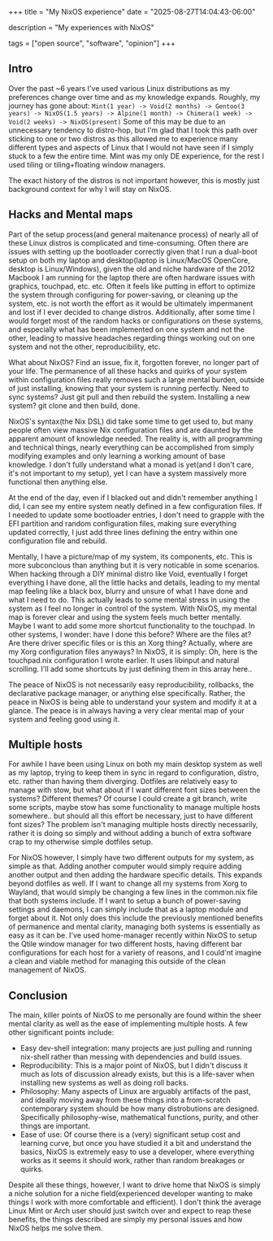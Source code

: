 +++
title = "My NixOS experience"
date = "2025-08-27T14:04:43-06:00"

description = "My experiences with NixOS"

tags = ["open source", "software", "opinion"]
+++

## Intro
Over the past ~6 years I've used various Linux distributions as my preferences change over time and as my knowledge expands. Roughly, my journey has gone about:
``Mint(1 year) -> Void(2 months) -> Gentoo(3 years) -> NixOS(1.5 years) -> Alpine(1 month) -> Chimera(1 week) -> Void(2 weeks) -> NixOS(present)``
Some of this may be due to an unnecessary tendency to distro-hop, but I'm glad that I took this path over sticking to one or two distros as this allowed me to experience many different types and aspects of Linux that I would not have seen if I simply stuck to a few the entire time. Mint was my only DE experience, for the rest I used tiling or tiling+floating window managers.

The exact history of the distros is not important however, this is mostly just background context for why I will stay on NixOS. 

## Hacks and Mental maps

Part of the setup process(and general maitenance process) of nearly all of these Linux distros is complicated and time-consuming. Often there are issues with setting up the bootloader correctly given that I run a dual-boot setup on both my laptop and desktop(laptop is Linux/MacOS OpenCore, desktop is Linux/Windows), given the old and niche hardware of the 2012 Macbook I am running for the laptop there are often hardware issues with graphics, touchpad, etc. etc. Often it feels like putting in effort to optimize the system through configuring for power-saving, or cleaning up the system, etc. is not worth the effort as it would be ultimately impermanent and lost if I ever decided to change distros. Additionally, after some time I would forget most of the random hacks or configurations on these systems, and especially what has been implemented on one system and not the other, leading to massive headaches regarding things working out on one system and not the other, reproducibility, etc.

What about NixOS? Find an issue, fix it, forgotten forever, no longer part of your life. The permanence of all these hacks and quirks of your system within configuration files really removes such a large mental burden, outside of just installing, knowing that your system is running perfectly. Need to sync systems? Just git pull and then rebuild the system. Installing a new system? git clone and then build, done.

NixOS's syntax(the Nix DSL) did take some time to get used to, but many people often view massive Nix configuration files and are daunted by the apparent amount of knowledge needed. The reality is, with all programming and technical things, nearly everything can be accomplished from simply modifying examples and only learning a working amount of base knowledge. I don't fully understand what a monad is yet(and I don't care, it's not important to my setup), yet I can have a system massively more functional then anything else.

At the end of the day, even if I blacked out and didn't remember anything I did, I can see my entire system neatly defined in a few configuration files. If I needed to update some bootloader entries, I don't need to grapple with the EFI partition and random configuration files, making sure everything updated correctly, I just add three lines defining the entry within one configuration file and rebuild.

Mentally, I have a picture/map of my system, its components, etc. This is more subconcious than anything but it is very noticable in some scenarios. When hacking through a DIY minimal distro like Void, eventually I forget everything I have done, all the little hacks and details, leading to my mental map feeling like a black box, blurry and unsure of what I have done and what I need to do. This actually leads to some mental stress in using the system as I feel no longer in control of the system. With NixOS, my mental map is forever clear and using the system feels much better mentally. Maybe I want to add some more shortcut functionality to the touchpad. In other systems, I wonder: have I done this before? Where are the files at? Are there driver specific files or is this an Xorg thing? Actually, where are my Xorg configuration files anyways? In NixOS, it is simply: Oh, here is the touchpad.nix configuration I wrote earlier. It uses libinput and natural scrolling. I'll add some shortcuts by just defining them in this array here..

The peace of NixOS is not necessarily easy reproducibility, rollbacks, the declarative package manager, or anything else specifically. Rather, the peace in NixOS is being able to understand your system and modify it at a glance. The peace is in always having a very clear mental map of your system and feeling good using it.

## Multiple hosts

For awhile I have been using Linux on both my main desktop system as well as my laptop, trying to keep them in sync in regard to configuration, distro, etc. rather than having them diverging. Dotfiles are relatively easy to manage with stow, but what about if I want different font sizes between the systems? Different themes? Of course I could create a git branch, write some scripts, maybe stow has some functionality to manage multiple hosts somewhere.. but should all this effort be necessary, just to have different font sizes? The problem isn't managing multiple hosts directly necessarily, rather it is doing so simply and without adding a bunch of extra software crap to my otherwise simple dotfiles setup.

For NixOS however, I simply have two different outputs for my system, as simple as that. Adding another computer would simply require adding another output and then adding the hardware specific details. This expands beyond dotfiles as well. If I want to change all my systems from Xorg to Wayland, that would simply be changing a few lines in the common.nix file that both systems include. If I want to setup a bunch of power-saving settings and daemons, I can simply include that as a laptop module and forget about it. Not only does this include the previously mentioned benefits of permanence and mental clarity, managing both systems is essentially as easy as it can be. I've used home-manager recently within NixOS to setup the Qtile window manager for two different hosts, having different bar configurations for each host for a variety of reasons, and I could'nt imagine a clean and viable method for managing this outside of the clean management of NixOS.

## Conclusion

The main, killer points of NixOS to me personally are found within the sheer mental clarity as well as the ease of implementing multiple hosts. A few other significant points include:
* Easy dev-shell integration: many projects are just pulling and running nix-shell rather than messing with dependencies and build issues.
* Reproducibility: This is a major point of NixOS, but I didn't discuss it much as lots of discussion already exists, but this is a life-saver when installing new systems as well as doing roll backs.
* Philosophy: Many aspects of Linux are arguably artifacts of the past, and ideally moving away from these things into a from-scratch contemporary system should be how many distrobutions are designed. Specifically philosophy-wise, mathematical functions, purity, and other things are important.
* Ease of use: Of course there is a (very) significant setup cost and learning curve, but once you have studied it a bit and understand the basics, NixOS is extremely easy to use a developer, where everything works as it seems it should work, rather than random breakages or quirks.

Despite all these things, however, I want to drive home that NixOS is simply a niche solution for a niche field(experienced developer wanting to make things I work with more comfortable and efficient). I don't think the average Linux Mint or Arch user should just switch over and expect to reap these benefits, the things described are simply my personal issues and how NixOS helps me solve them. 
